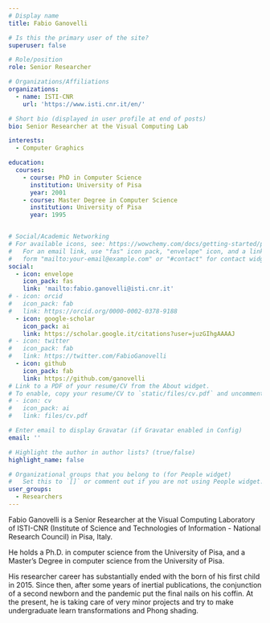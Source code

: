 ```yaml
---
# Display name
title: Fabio Ganovelli

# Is this the primary user of the site?
superuser: false

# Role/position
role: Senior Researcher

# Organizations/Affiliations
organizations:
  - name: ISTI-CNR
    url: 'https://www.isti.cnr.it/en/'

# Short bio (displayed in user profile at end of posts)
bio: Senior Researcher at the Visual Computing Lab

interests:
  - Computer Graphics

education:
  courses:
    - course: PhD in Computer Science
      institution: University of Pisa
      year: 2001
    - course: Master Degree in Computer Science
      institution: University of Pisa
      year: 1995


# Social/Academic Networking
# For available icons, see: https://wowchemy.com/docs/getting-started/page-builder/#icons
#   For an email link, use "fas" icon pack, "envelope" icon, and a link in the
#   form "mailto:your-email@example.com" or "#contact" for contact widget.
social:
  - icon: envelope
    icon_pack: fas
    link: 'mailto:fabio.ganovelli@isti.cnr.it'
# - icon: orcid
#   icon_pack: fab
#   link: https://orcid.org/0000-0002-0378-9188
  - icon: google-scholar
    icon_pack: ai
    link: https://scholar.google.it/citations?user=juzGIhgAAAAJ
# - icon: twitter
#   icon_pack: fab
#   link: https://twitter.com/FabioGanovelli
  - icon: github
    icon_pack: fab
    link: https://github.com/ganovelli
# Link to a PDF of your resume/CV from the About widget.
# To enable, copy your resume/CV to `static/files/cv.pdf` and uncomment the lines below.
# - icon: cv
#   icon_pack: ai
#   link: files/cv.pdf

# Enter email to display Gravatar (if Gravatar enabled in Config)
email: ''

# Highlight the author in author lists? (true/false)
highlight_name: false

# Organizational groups that you belong to (for People widget)
#   Set this to `[]` or comment out if you are not using People widget.
user_groups:
  - Researchers
---
```


Fabio Ganovelli is a Senior Researcher at the Visual Computing Laboratory of ISTI-CNR (Institute of Science and Technologies of Information - National Research Council) in Pisa, Italy. 

He holds a Ph.D. in computer science from the University of Pisa, and a Master’s Degree in computer science from the University of Pisa. 

His researcher career has substantially ended with the born of his first child in 2015. Since then, after  some
years of inertial publications, the conjunction of a second newborn and the pandemic put the final nails on his coffin.
At the present, he is taking care of very minor projects and try to make undergraduate learn transformations and Phong shading.
